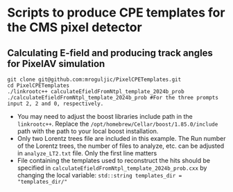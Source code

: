 # Scripts to produce CPE templates for the CMS pixel detector

## Calculating E-field and producing track angles for PixelAV simulation

```
git clone git@github.com:mroguljic/PixelCPETemplates.git
cd PixelCPETemplates
./linkrootc++ calculateEfieldFromNtpl_template_2024b_prob
./calculateEfieldFromNtpl_template_2024b_prob #For the three prompts input 2, 2 and 0, respectively.
```
* You may need to adjust the boost libraries include path in the `linkrootc++`. Replace the `/opt/homebrew/Cellar/boost/1.85.0/include` path with the path to your local boost installation.
* Only two Lorentz trees file are included in this example. The Run number of the Lorentz trees, the number of files to analyze, etc. can be adjusted in `analyze_LT2.txt` file. Only the first line matters
* File containing the templates used to reconstruct the hits  should be specified in `calculateEfieldFromNtpl_template_2024b_prob.cxx` by changing the local variable: `std::string templates_dir = "templates_dir/"`

